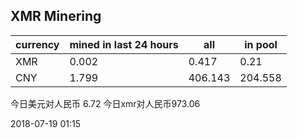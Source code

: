 ## XMR Minering

|currency|mined in last 24 hours|all|in pool|
|---|---|---|---|
|XMR|0.002|0.417|0.21|
|CNY|1.799|406.143|204.558|

今日美元对人民币 6.72	今日xmr对人民币973.06


2018-07-19 01:15